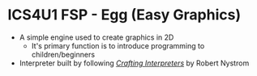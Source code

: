 # ICS4U1 FSP - Egg (Easy Graphics)

- A simple engine used to create graphics in 2D
    - It's primary function is to introduce programming to children/beginners
- Interpreter built by following [*Crafting Interpreters*](https://craftinginterpreters.com/) by Robert Nystrom
